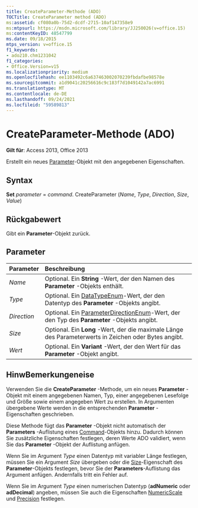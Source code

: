 ```yaml
---
title: CreateParameter-Methode (ADO)
TOCTitle: CreateParameter method (ADO)
ms:assetid: cf080a0b-75d2-dcdf-2715-10af147358e9
ms:mtpsurl: https://msdn.microsoft.com/library/JJ250026(v=office.15)
ms:contentKeyID: 48547799
ms.date: 09/18/2015
mtps_version: v=office.15
f1_keywords:
- ado210.chm1231042
f1_categories:
- Office.Version=v15
ms.localizationpriority: medium
ms.openlocfilehash: ee1103492c6a637463002070239fbdafbe98578e
ms.sourcegitcommit: a1d9041c20256616c9c183f7d1049142a7ac6991
ms.translationtype: MT
ms.contentlocale: de-DE
ms.lasthandoff: 09/24/2021
ms.locfileid: "59589813"
---
```

# <a name="createparameter-method-ado"></a>CreateParameter-Methode (ADO)

**Gilt für**: Access 2013, Office 2013

Erstellt ein neues [Parameter](parameter-object-ado.md)-Objekt mit den angegebenen Eigenschaften.

## <a name="syntax"></a>Syntax

**Set** *parameter*  =  *command*. CreateParameter (*Name*, *Type*, *Direction*, *Size*, *Value*)

## <a name="return-value"></a>Rückgabewert

Gibt ein **Parameter**-Objekt zurück.

## <a name="parameters"></a>Parameter

|Parameter|Beschreibung|
|:--------|:----------|
|*Name* |Optional. Ein **String** -Wert, der den Namen des **Parameter** -Objekts enthält.|
|*Type* |Optional. Ein [DataTypeEnum](datatypeenum.md)-Wert, der den Datentyp des **Parameter** -Objekts angibt.|
|*Direction* |Optional. Ein [ParameterDirectionEnum](parameterdirectionenum.md)-Wert, der den Typ des **Parameter** -Objekts angibt.|
|*Size* |Optional. Ein **Long** -Wert, der die maximale Länge des Parameterwerts in Zeichen oder Bytes angibt.|
|*Wert* |Optional. Ein **Variant** -Wert, der den Wert für das **Parameter** -Objekt angibt.|

## <a name="remarks"></a>HinwBemerkungeneise

Verwenden Sie die **CreateParameter** -Methode, um ein neues **Parameter** -Objekt mit einem angegebenen Namen, Typ, einer angegebenen Lesefolge und Größe sowie einem angegeben Wert zu erstellen. In Argumenten übergebene Werte werden in die entsprechenden **Parameter** -Eigenschaften geschrieben.

Diese Methode fügt das **Parameter** -Objekt nicht automatisch der **Parameters** -Auflistung eines [Command](command-object-ado.md)-Objekts hinzu. Dadurch können Sie zusätzliche Eigenschaften festlegen, deren Werte ADO validiert, wenn Sie das **Parameter** -Objekt der Auflistung anfügen.

Wenn Sie im Argument *Type* einen Datentyp mit variabler Länge festlegen, müssen Sie ein Argument *Size* übergeben oder die [Size](size-property-ado.md)-Eigenschaft des **Parameter**-Objekts festlegen, bevor Sie der **Parameters**-Auflistung das Argument anfügen. Andernfalls tritt ein Fehler auf.

Wenn Sie im Argument *Type* einen numerischen Datentyp (**adNumeric** oder **adDecimal**) angeben, müssen Sie auch die Eigenschaften [NumericScale](numericscale-property-ado.md) und [Precision](precision-property-ado.md) festlegen.


